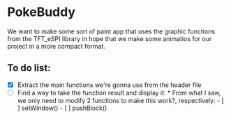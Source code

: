 # PokeBuddy
We want to make some sort of paint app that uses the graphic functions from the TFT_eSPI library in hope that we make some animatios for our project in a more compact format.
## **To do list:**
- [X] Extract the main functions we're gonna use from the header file
- [ ] Find a way to take the function result and display it:
      * From what I saw, we only need to modify 2 functions to make this work?, respectively:
      - [ ] setWindow()
      - [ ] pushBlock()
